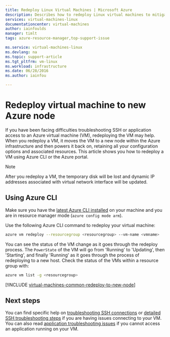 ```yaml
---
title: Redeploy Linux Virtual Machines | Microsoft Azure
description: Describes how to redeploy Linux virtual machines to mitigate SSH connection issues.
services: virtual-machines-linux
documentationcenter: virtual-machines
author: iainfoulds
manager: timlt
tags: azure-resource-manager,top-support-issue

ms.service: virtual-machines-linux
ms.devlang: na
ms.topic: support-article
ms.tgt_pltfrm: vm-linux
ms.workload: infrastructure
ms.date: 06/28/2016
ms.author: iainfou

---
```

# Redeploy virtual machine to new Azure node
If you have been facing difficulties troubleshooting SSH or application access to an Azure virtual machine (VM), redeploying the VM may help. When you redeploy a VM, it moves the VM to a new node within the Azure infrastructure and then powers it back on, retaining all your configuration options and associated resources. This article shows you how to redeploy a VM using Azure CLI or the Azure portal.

> [!NOTE]
> After you redeploy a VM, the temporary disk will be lost and dynamic IP addresses associated with virtual network interface will be updated. 
> 
> 

## Using Azure CLI
Make sure you have the [latest Azure CLI installed](../xplat-cli-install.md) on your machine and you are in resource manager mode (`azure config mode arm`).

Use the following Azure CLI command to redeploy your virtual machine:

```bash
azure vm redeploy --resourcegroup <resourcegroup> --vm-name <vmname> 
```

You can see the status of the VM change as it goes through the redeploy process. The `PowerState` of the VM will go from 'Running' to 'Updating', then 'Starting', and finally 'Running' as it goes through the process of redeploying to a new host. Check the status of the VMs within a resource group with:

```bash
azure vm list -g <resourcegroup>
```


[!INCLUDE [virtual-machines-common-redeploy-to-new-node](../../includes/virtual-machines-common-redeploy-to-new-node.md)]

## Next steps
You can find specific help on [troubleshooting SSH connections](virtual-machines-linux-troubleshoot-ssh-connection.md) or [detailed SSH troubleshooting steps](virtual-machines-linux-detailed-troubleshoot-ssh-connection.md) if you are having issues connecting to your VM. You can also read [application troubleshooting issues](virtual-machines-linux-troubleshoot-app-connection.md) if you cannot access an application running on your VM.

